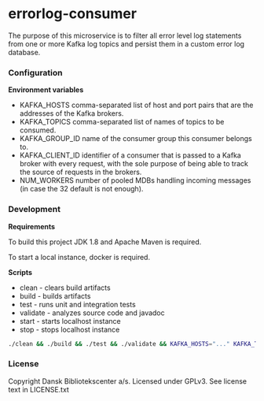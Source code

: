 errorlog-consumer
=================

The purpose of this microservice is to filter all error level log statements
from one or more Kafka log topics and persist them in a custom error log
database.

### Configuration

**Environment variables**

* KAFKA_HOSTS comma-separated list of host and port pairs that are the addresses of the Kafka brokers.
* KAFKA_TOPICS comma-separated list of names of topics to be consumed.
* KAFKA_GROUP_ID name of the consumer group this consumer belongs to.
* KAFKA_CLIENT_ID identifier of a consumer that is passed to a Kafka broker with every request, with 
the sole purpose of being able to track the source of requests in the brokers.
* NUM_WORKERS number of pooled MDBs handling incoming messages (in case the 32 default is not enough). 

### Development

**Requirements**

To build this project JDK 1.8 and Apache Maven is required.

To start a local instance, docker is required.

**Scripts**
* clean - clears build artifacts
* build - builds artifacts
* test - runs unit and integration tests
* validate - analyzes source code and javadoc
* start - starts localhost instance
* stop - stops localhost instance

```bash
./clean && ./build && ./test && ./validate && KAFKA_HOSTS="..." KAFKA_TOPICS="..." ./start
```


### License

Copyright Dansk Bibliotekscenter a/s. Licensed under GPLv3.
See license text in LICENSE.txt